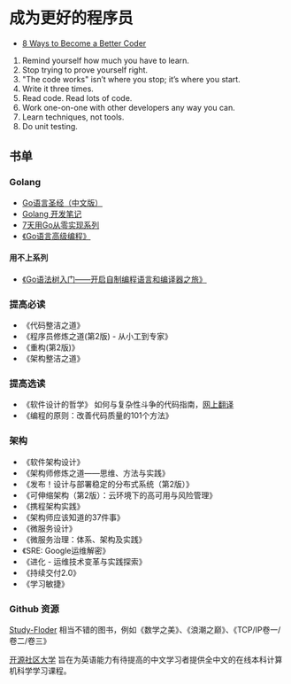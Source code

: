 # 成为更好的程序员

* [8 Ways to Become a Better Coder](https://blog.newrelic.com/engineering/8-ways-become-a-better-coder/)

1. Remind yourself how much you have to learn.
2. Stop trying to prove yourself right.
3. "The code works" isn’t where you stop; it’s where you start.
4. Write it three times.
5. Read code. Read lots of code.
6. Work one-on-one with other developers any way you can.
7. Learn techniques, not tools.
8. Do unit testing.

## 书单

### Golang

* [Go语言圣经（中文版）](https://books.studygolang.com/gopl-zh/)
* [Golang 开发笔记](https://github.com/guyan0319/golang_development_notes/blob/master/zh/preface.md)
* [7天用Go从零实现系列](https://github.com/geektutu/7days-golang)
* [《Go语言高级编程》](https://github.com/chai2010/advanced-go-programming-book)

#### 用不上系列

* [《Go语法树入门——开启自制编程语言和编译器之旅》](https://github.com/chai2010/go-ast-book)


### 提高必读

* 《代码整洁之道》
* 《程序员修炼之道(第2版) - 从小工到专家》
* 《重构(第2版)》
* 《架构整洁之道》

### 提高选读

* 《软件设计的哲学》 如何与复杂性斗争的代码指南，[网上翻译](http://gdut_yy.gitee.io/doc-aposd/)
* 《编程的原则：改善代码质量的101个方法》

### 架构

* 《软件架构设计》
* 《架构师修炼之道——思维、方法与实践》
* 《发布！设计与部署稳定的分布式系统（第2版）》
* 《可伸缩架构（第2版）：云环境下的高可用与风险管理》
* 《携程架构实践》
* 《架构师应该知道的37件事》
* 《微服务设计》
* 《微服务治理：体系、架构及实践》
* 《SRE: Google运维解密》
* 《进化 - 运维技术变革与实践探索》
* 《持续交付2.0》
* 《学习敏捷》

### Github 资源

[Study-Floder](https://github.com/gdut-yy/Study-Floder) 相当不错的图书，例如《数学之美》、《浪潮之巅》、《TCP/IP卷一/卷二/卷三》

[开源社区大学](https://github.com/ossu/computer-science-cn) 旨在为英语能力有待提高的中文学习者提供全中文的在线本科计算机科学学习课程。


